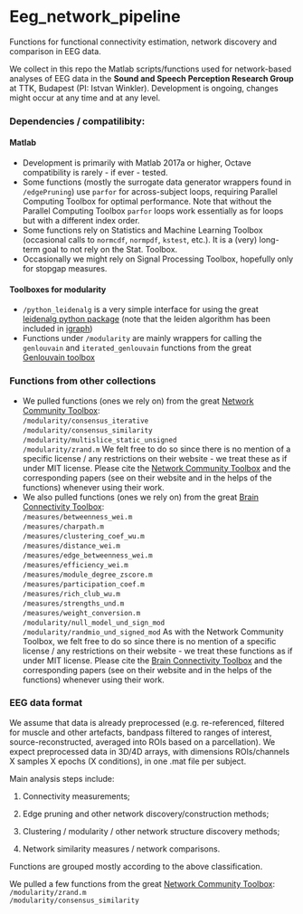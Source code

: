 # Eeg_network_pipeline
Functions for functional connectivity estimation, network discovery and comparison in EEG data.

We collect in this repo the Matlab scripts/functions used for network-based analyses of EEG data in the **Sound and Speech Perception Research Group** at TTK, Budapest (PI: Istvan Winkler). Development is ongoing, changes might occur at any time and at any level.

### Dependencies / compatilibity:
#### Matlab
- Development is primarily with Matlab 2017a or higher, Octave compatibility is rarely - if ever - tested. 
- Some functions (mostly the surrogate data generator wrappers found in `/edgePruning`) use `parfor` for across-subject loops, requiring Parallel Computing Toolbox for optimal performance. Note that without the Parallel Computing Toolbox `parfor` loops work essentially as for loops but with a different index order. 
- Some functions rely on Statistics and Machine Learning Toolbox (occasional calls to `normcdf`, `normpdf`, `kstest`, etc.). It is a (very) long-term goal to not rely on the Stat. Toolbox.
- Occasionally we might rely on Signal Processing Toolbox, hopefully only for stopgap measures. 
#### Toolboxes for modularity
- `/python_leidenalg` is a very simple interface for using the great [leidenalg python package](https://github.com/vtraag/leidenalg) (note that the leiden algorithm has been included in [igraph](https://igraph.org/redirect.html))
- Functions under `/modularity` are mainly wrappers for calling the `genlouvain` and `iterated_genlouvain` functions from the great [Genlouvain toolbox](https://github.com/GenLouvain/GenLouvain)

### Functions from other collections
- We pulled functions (ones we rely on) from the great [Network Community Toolbox](http://commdetect.weebly.com/):
<br>`/modularity/consensus_iterative`
<br>`/modularity/consensus_similarity`
<br>`/modularity/multislice_static_unsigned`
<br>`/modularity/zrand.m`
We felt free to do so since there is no mention of a specific license / any restrictions on their website - we treat these as if under MIT license. Please cite the [Network Community Toolbox](http://commdetect.weebly.com/) and the corresponding papers (see on their website and in the helps of the functions) whenever using their work. 
- We also pulled functions (ones we rely on) from the great [Brain Connectivity Toolbox](https://sites.google.com/site/bctnet/):
<br>`/measures/betweenness_wei.m`
<br>`/measures/charpath.m`
<br>`/measures/clustering_coef_wu.m`
<br>`/measures/distance_wei.m`
<br>`/measures/edge_betweenness_wei.m`
<br>`/measures/efficiency_wei.m`
<br>`/measures/module_degree_zscore.m`
<br>`/measures/participation_coef.m`
<br>`/measures/rich_club_wu.m`
<br>`/measures/strengths_und.m`
<br>`/measures/weight_conversion.m`
<br>`/modularity/null_model_und_sign_mod`
<br>`/modularity/randmio_und_signed_mod`
As with the Network Community Toolbox, we felt free to do so since there is no mention of a specific license / any restrictions on their website - we treat these functions as if under MIT license. Please cite the [Brain Connectivity Toolbox](https://sites.google.com/site/bctnet/) and the corresponding papers (see on their website and in the helps of the functions) whenever using their work. 

### EEG data format
We assume that data is already preprocessed (e.g. re-referenced, filtered for muscle and other artefacts, bandpass filtered to ranges of interest, source-reconstructed, averaged into ROIs based on a parcellation). We expect preprocessed data in 3D/4D arrays, with dimensions ROIs/channels X samples X epochs (X conditions), in one .mat file per subject.

Main analysis steps include: 

1. Connectivity measurements;

2. Edge pruning and other network discovery/construction methods;

3. Clustering / modularity / other network structure discovery methods;

4. Network similarity measures / network comparisons.

Functions are grouped mostly according to the above classification.

We pulled a few functions from the great [Network Community Toolbox](http://commdetect.weebly.com/): 
<br>`/modularity/zrand.m`
<br>`/modularity/consensus_similarity`


